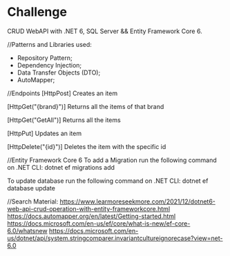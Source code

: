 # Challenge
CRUD WebAPI with .NET 6, SQL Server && Entity Framework Core 6.

//Patterns and Libraries used:
- Repository Pattern;
- Dependency Injection;
- Data Transfer Objects (DTO);
- AutoMapper;

//Endpoints
[HttpPost]
Creates an item

[HttpGet("{brand}")]
Returns all the items of that brand

[HttpGet("GetAll")]
Returns all the items

[HttpPut]
Updates an item

[HttpDelete("{id}")]
Deletes the item with the specific id

//Entity Framework Core 6
To add a Migration run the following command on .NET CLI:
dotnet ef migrations add <message>

To update database run the following command on .NET CLI:
dotnet ef database update

//Search Material:
https://www.learmoreseekmore.com/2021/12/dotnet6-web-api-crud-operation-with-entity-frameworkcore.html
https://docs.automapper.org/en/latest/Getting-started.html
https://docs.microsoft.com/en-us/ef/core/what-is-new/ef-core-6.0/whatsnew
https://docs.microsoft.com/en-us/dotnet/api/system.stringcomparer.invariantcultureignorecase?view=net-6.0
